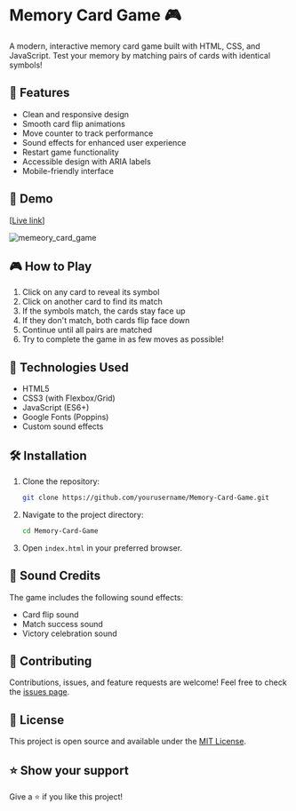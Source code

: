 # Memory Card Game 🎮

A modern, interactive memory card game built with HTML, CSS, and JavaScript. Test your memory by matching pairs of cards with identical symbols!

## 🎯 Features

- Clean and responsive design
- Smooth card flip animations
- Move counter to track performance
- Sound effects for enhanced user experience
- Restart game functionality
- Accessible design with ARIA labels
- Mobile-friendly interface

## 🚀 Demo

[[Live link](https://68449c5fa590ccd0b05d0947--peaceful-clafoutis-a5beb3.netlify.app/)]

![memeory_card_game](![image](https://github.com/user-attachments/assets/7c8b0411-607f-4988-aee1-16d2cc35ca01)
)


## 🎮 How to Play

1. Click on any card to reveal its symbol
2. Click on another card to find its match
3. If the symbols match, the cards stay face up
4. If they don't match, both cards flip face down
5. Continue until all pairs are matched
6. Try to complete the game in as few moves as possible!

## 🔧 Technologies Used

- HTML5
- CSS3 (with Flexbox/Grid)
- JavaScript (ES6+)
- Google Fonts (Poppins)
- Custom sound effects

## 🛠️ Installation

1. Clone the repository:
   ```bash
   git clone https://github.com/yourusername/Memory-Card-Game.git
   ```

2. Navigate to the project directory:
   ```bash
   cd Memory-Card-Game
   ```

3. Open `index.html` in your preferred browser.

## 🎵 Sound Credits

The game includes the following sound effects:
- Card flip sound
- Match success sound
- Victory celebration sound

## 🤝 Contributing

Contributions, issues, and feature requests are welcome! Feel free to check the [issues page](add_issues_link_here).

## 📝 License

This project is open source and available under the [MIT License](add_license_link_here).

## ⭐ Show your support

Give a ⭐️ if you like this project!

